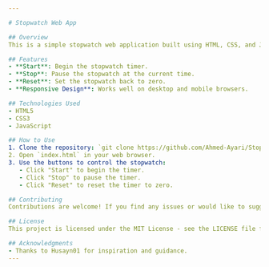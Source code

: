 ```yaml
---

# Stopwatch Web App

## Overview
This is a simple stopwatch web application built using HTML, CSS, and JavaScript. It allows users to start, stop, and reset the stopwatch, providing accurate timing functionality.

## Features
- **Start**: Begin the stopwatch timer.
- **Stop**: Pause the stopwatch at the current time.
- **Reset**: Set the stopwatch back to zero.
- **Responsive Design**: Works well on desktop and mobile browsers.

## Technologies Used
- HTML5
- CSS3
- JavaScript

## How to Use
1. Clone the repository: `git clone https://github.com/Ahmed-Ayari/Stop_Watch.git`
2. Open `index.html` in your web browser.
3. Use the buttons to control the stopwatch:
   - Click "Start" to begin the timer.
   - Click "Stop" to pause the timer.
   - Click "Reset" to reset the timer to zero.

## Contributing
Contributions are welcome! If you find any issues or would like to suggest improvements, please open an issue or submit a pull request.

## License
This project is licensed under the MIT License - see the LICENSE file for details.

## Acknowledgments
- Thanks to Husayn01 for inspiration and guidance.
---
```

